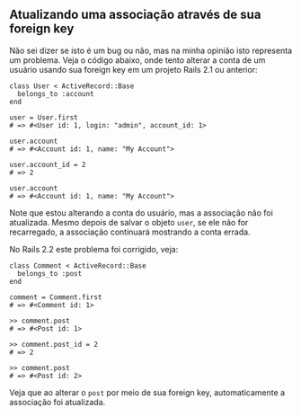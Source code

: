 ## Atualizando uma associação através de sua foreign key

Não sei dizer se isto é um bug ou não, mas na minha opinião isto representa um problema. Veja o código abaixo, onde tento alterar a conta de um usuário usando sua foreign key em um projeto Rails 2.1 ou anterior:

	class User < ActiveRecord::Base
	  belongs_to :account
	end

	user = User.first
	# => #<User id: 1, login: "admin", account_id: 1>

	user.account
	# => #<Account id: 1, name: "My Account">

	user.account_id = 2
	# => 2

	user.account
	# => #<Account id: 1, name: "My Account">

Note que estou alterando a conta do usuário, mas a associação não foi atualizada. Mesmo depois de salvar o objeto `user`, se ele não for recarregado, a associação continuará mostrando a conta errada.

No Rails 2.2 este problema foi corrigido, veja:

	class Comment < ActiveRecord::Base
	  belongs_to :post
	end

	comment = Comment.first
	# => #<Comment id: 1>

	>> comment.post
	# => #<Post id: 1>

	>> comment.post_id = 2
	# => 2

	>> comment.post
	# => #<Post id: 2>

Veja que ao alterar o `post` por meio de sua foreign key, automaticamente a associação foi atualizada.
